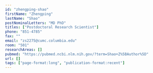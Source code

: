 ```yaml
---
id: "zhengping-shao"
firstName: "Zhengping"
lastName: "Shao"
postNominalLetters: "MD PhD"
titles: ["Postdoctoral Research Scientist"]
phone: "851-4785"
fax: ""
email: "zs2275@cumc.columbia.edu"
room: "501"
researchAreas: []
pubmed: "https://pubmed.ncbi.nlm.nih.gov/?term=Shao+Z%5BAuthor%5D"
url: []
tags: ["page-format:long", "publication-format:recent"]
---
```

